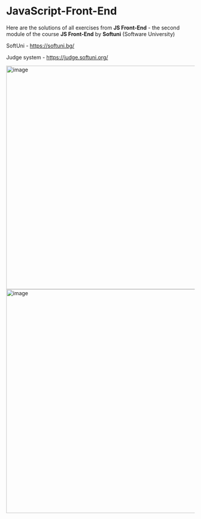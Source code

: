 # JavaScript-Front-End

Here are the solutions of all exercises from **JS Front-End** -  the second module of the course **JS Front-End** by **Softuni** (Software University)

SoftUni - https://softuni.bg/

Judge system - https://judge.softuni.org/

<img width="596" alt="image" src="https://github.com/StivanD/JavaScript-Front-End/assets/62377138/36b49f87-80ce-4731-a19d-1e6f27dbbfe6">
<img width="597" alt="image" src="https://github.com/StivanD/JavaScript-Front-End/assets/62377138/16a7b7b7-8323-4778-afa1-758bf5a382d2">
